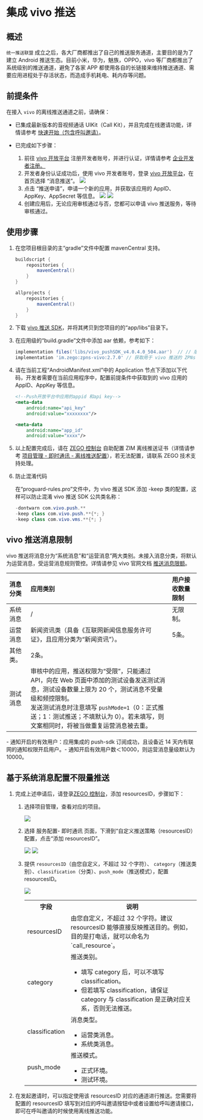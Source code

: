 # 集成 vivo 推送


## 概述

`统一推送联盟` 成立之后，各大厂商都推出了自己的推送服务通道，主要目的是为了建立 Android 推送生态。目前小米，华为，魅族，OPPO，vivo 等厂商都推出了系统级别的推送通道，避免了各家 APP 都使用各自的长链接来维持推送通道、需要应用进程处于存活状态，而造成手机耗电、耗内存等问题。


## 前提条件

在接入 `vivo` 的离线推送通道之前，请确保：

- 已集成最新版本的音视频通话 UIKit（Call Kit），并且完成在线邀请功能，详情请参考 [快速开始（包含呼叫邀请）](/callkit-android/quick-start-(with-call-invitation).mdx)。
- 已完成如下步骤：

    1. 前往 [vivo 开放平台](https://dev.vivo.com.cn/openAbility/pushNews) 注册开发者账号，并进行认证，详情请参考 [企业开发者注册。](https://dev.vivo.com.cn/documentCenter/doc/2)
    2. 开发者身份认证成功后，使用 vivo 开发者账号，登录 <a href="https://dev.vivo.com.cn/openAbility/pushNews" target="_blank" rel="noreferrer noopener">vivo 开放平台</a>，在首页选择 “消息推送”。
        <Frame width="512" height="auto" caption=""><img src="https://doc-media.zego.im/sdk-doc/Pics/ZIM/OfflinePush/vivo1.png" /></Frame>
    3. 点击 “推送申请”，申请一个新的应用，并获取该应用的 AppID、AppKey、AppSecret 等信息。
        <Frame width="512" height="auto" caption=""><img src="https://doc-media.zego.im/sdk-doc/Pics/ZIM/OfflinePush/vivo2.png" /></Frame>
        <Frame width="512" height="auto" caption=""><img src="https://doc-media.zego.im/sdk-doc/Pics/ZIM/OfflinePush/vivo3.png" /></Frame>
    4. 创建应用后，无论应用审核通过与否，您都可以申请 vivo 推送服务，等待审核通过。

## 使用步骤

1. 在您项目根目录的主“gradle”文件中配置 mavenCentral 支持。

    ```groovy {3,9}
    buildscript {  
        repositories {  
            mavenCentral()  
        }  
    }  

    allprojects {
        repositories {  
            mavenCentral()  
        }     
    }
    ```

2. 下载 [vivo 推送 SDK](https://artifact-sdk.zego.im/zpns/sdk/vivo/vivo_pushSDK_v4.0.4.0_504.aar)，并将其拷贝到您项目的的“app/libs”目录下。

3. 在应用级的“build.gradle”文件中添加 aar 依赖，参考如下：
    ```groovy
    implementation files('libs/vivo_pushSDK_v4.0.4.0_504.aar')  // // 版本为 4.0.4 的 vivo 推送 SDK
    implementation 'im.zego:zpns-vivo:2.7.0' // 获取用于 vivo 推送的 ZPNs 包
    ```

4. 请在当前工程“AndroidManifest.xml”中的 Application 节点下添加以下代码，开发者需要在当前应用程序中，配置前提条件中获取到的 vivo 应用的 AppID、AppKey 等信息。

    ```xml
    <!--Push开放平台中应用的appid 和api key-->
    <meta-data
        android:name="api_key"
        android:value="xxxxxxxx"/>

    <meta-data
        android:name="app_id"
        android:value="xxxx"/>
    ```

5. 以上配置完成后，请在 [ZEGO 控制台](https://console.zego.im/) 自助配置 ZIM 离线推送证书（详情请参考 [项目管理 - 即时通讯 - 离线推送配置](https://doc-zh.zego.im/article/16233)），若无法配置，请联系 ZEGO 技术支持处理。

6. 防止混淆代码
    
    在“proguard-rules.pro”文件中，为 vivo 推送 SDK 添加 -keep 类的配置，这样可以防止混淆 vivo 推送 SDK 公共类名称：

    ```java
    -dontwarn com.vivo.push.** 
    -keep class com.vivo.push.**{*; } 
    -keep class com.vivo.vms.**{*; }
    ```

## vivo 推送消息限制

vivo 推送将消息分为“系统消息”和“运营消息”两大类别。未接入消息分类，将默认为运营消息，受运营消息规则管控。详情请参见 vivo 官网文档 <a href="https://dev.vivo.com.cn/documentCenter/doc/695#w2-36381313" target="_blank" rel="noreferrer noopener">推送消息限额</a>。

| 消息分类 | 应用类别                                                                                                                                                                                                                                                                                | 用户接收数量限制 |
| :------- | :-------------------------------------------------------------------------------------------------------------------------------------------------------------------------------------------------------------------------------------------------------------------------------------- | :--------------- |
| 系统消息 | \/                                                                                                                                                                                                                                                                                      | 无限制。         |
| 运营消息 | 新闻资讯类（具备《互联网新闻信息服务许可证》，且应用分类为“新闻资讯”）。                                                                                                                                                                                                                | 5条。            |
| 其他类。 | 2条。                                                                                                                                                                                                                                                                                   |                  |
| 测试消息 | 审核中的应用，推送权限为“受限”，只能通过 API，向在 Web 页面中添加的测试设备发送测试消息，测试设备数量上限为 20 个，测试消息不受量级和频控限制。<br/>发送测试消息时注意填写 `pushMode=1`（0：正式推送；1：测试推送；不填默认为 0）。若未填写，则文案相同时，将被当做重复运营消息被去重。 |                  |


<Note title="说明">
- 通知开启的有效用户：应用集成的 push-sdk 订阅成功，且设备近 14 天内有联网的通知权限开启用户。​
- 通知开启有效用户数＜10000，则运营消息量级默认为 10000。
</Note>


## 基于系统消息配置不限量推送

1. 完成上述申请后，请登录[ZEGO 控制台](https://console.zego.im/)，添加 resourcesID，步骤如下：
    1. 选择项目管理，查看对应的项目。
        <Frame width="512" height="auto" caption=""><img src="https://doc-media.zego.im/sdk-doc/Pics/ZIM/OfflinePush/Enter_project_1.jpeg" /></Frame>
    2. 选择 服务配置- 即时通讯 页面，下滑到“自定义推送策略（resourcesID）配置，点击“添加 resourcesID”。
        <Frame width="512" height="auto" caption=""><img src="https://doc-media.zego.im/sdk-doc/Pics/ZIM/OfflinePush/Add_1.jpeg" /></Frame>
        <Frame width="512" height="auto" caption=""><img src="https://doc-media.zego.im/sdk-doc/Pics/ZIM/OfflinePush/resouceID.jpeg" /></Frame>
    3. 提供 `resourcesID`（由您自定义，不超过 32 个字符）、 `category`（推送类别）、`classification`（分类）、`push_mode`（推送模式），配置 resourcesID。

       <Frame width="512" height="auto" caption=""><img src="https://doc-media.zego.im/sdk-doc/Pics/ZegoUIKit/Android/add_resourceID_vivo.jpeg" /></Frame>

        <table>
        <tbody><tr>
        <th>字段</th>
        <th>说明</th>
        </tr>
        <tr>
        <td>resourcesID</td>
        <td>由您自定义，不超过 32 个字符。<Note title="说明">建议 resourcesID 能够直接反映推送目的。例如，目的是打电话，就可以命名为 `call_resource`。</Note></td>
        </tr>
        <tr>
        <td>category</td>
        <td>推送类别。<Warning title="注意"><ul><li>填写 category 后，可以不填写 classification。</li><li>但若填写 classification，请保证 category 与 classification 是正确对应关系，否则无法推送。</li></ul></Warning></td>
        </tr>
        <tr>
        <td>classification</td>
        <td>消息类型。<ul><li>运营类消息。</li><li>系统类消息。</li></ul></td>
        </tr>
        <tr>
        <td>push_mode</td>
        <td>推送模式。
        <ul><li>正式环境。</li><li>测试环境。</li></ul></td>
        </tr>
        </tbody></table>

3. 在发起邀请时，可以指定使用该 resourcesID 对应的通道进行推送。您需要将配置的 resourcesID 填写到对应的呼叫邀请按钮中或者设置给呼叫邀请接口，即可在呼叫邀请的时候使用离线推送功能。
